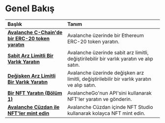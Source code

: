 # Genel Bakış

| Başlık | Tanım |
| :--- | :--- |
| [**Avalanche C-Chain'de bir ERC-20 token yaratın**](create-erc-20-token-on-avalanche-c-chain.md) | Avalanche üzerinde bir Ethereum ERC-20 token yaratın. |
| [**Sabit Arz Limitli Bir Varlık Yaratın**](create-a-fix-cap-asset.md) | Avalanche üzerinde sabit arz limitli, değiştirilebilir bir varlık yaratın ve alıp satın. |
| [**Değişken Arz Limitli Bir Varlık Yaratın**](creating-a-variable-cap-asset.md) | Avalanche üzerinde değişken arz limitli, değiştirilebilir bir varlık yaratın ve alıp satın. |
| [**Bir NFT Yaratın \(Bölüm 1\)**](creating-a-nft-part-1.md) | AvalancheGo'nun API'sini kullanarak NFT'ler yaratın ve gönderin. |
| [**Avalanche Cüzdan ile NFT'ler mint edin**](wallet-nft-studio.md) | Avalanche Cüzdan içinde NFT Studio kullanarak kolayca NFT mint edin. |

